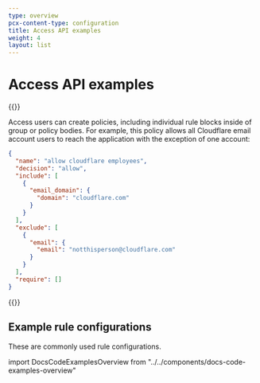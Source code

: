 ```yaml
---
type: overview
pcx-content-type: configuration
title: Access API examples
weight: 4
layout: list
---
```


# Access API examples

{{<content-column>}}

Access users can create policies, including individual rule blocks inside of group or policy bodies. For example, this policy allows all Cloudflare email account users to reach the application with the exception of one account:

```json
{
  "name": "allow cloudflare employees",
  "decision": "allow",
  "include": [
    {
      "email_domain": {
        "domain": "cloudflare.com"
      }
    }
  ],
  "exclude": [
    {
      "email": {
        "email": "notthisperson@cloudflare.com"
      }
    }
  ],
  "require": []
}
```

{{</content-column>}}

## Example rule configurations

These are commonly used rule configurations.

import DocsCodeExamplesOverview from "../../components/docs-code-examples-overview"

<DocsCodeExamplesOverview/>
